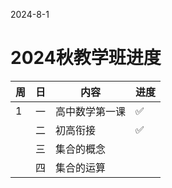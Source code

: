 2024-8-1
# 2024秋教学班进度
|周|日|内容|进度|
|---|---|---|---|
|1|一|高中数学第一课|✅|
||二|初高衔接|✅|
||三|集合的概念||
||四|集合的运算||